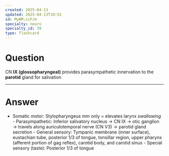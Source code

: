 ```yaml
---
created: 2025-04-13
updated: 2025-04-13T10:52
id: MyWM;siF/m
specialty: neuro
specialty_id: 39
type: flashcard
---
```


# Question
CN **IX (glossopharyngeal)** provides  parasympathetic innervation to the **parotid** gland for salivation

---

# Answer
- Somatic motor: Stylopharyngeus mm only = elevates larynx *swallowing*   - Parasympathetic: Inferior salivatory nucleus → CN IX → otic ganglion → travels along auriculotemporal nerve (CN V3) → parotid gland secretion   - General sensory:  Tympanic membrane (inner surface), eustachian tube, posterior 1/3 of tongue, tonsillar region, upper pharynx (afferent portion of gag reflex), carotid body, and carotid sinus   - Special sensory (taste):  Posterior 1/3 of tongue